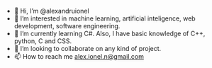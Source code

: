 - 👋 Hi, I’m @alexandruionel
- 👀 I’m interested in machine learning, artificial inteligence, web development, software engineering.
- 🌱 I’m currently learning C#. Also, I have basic knowledge of C++, python, C and CSS.
- 💞️ I’m looking to collaborate on any kind of project.
- 📫 How to reach me alex.ionel.n@gmail.com

<!---
alexandruionel/alexandruionel is a ✨ special ✨ repository because its `README.md` (this file) appears on your GitHub profile.
You can click the Preview link to take a look at your changes.
--->
